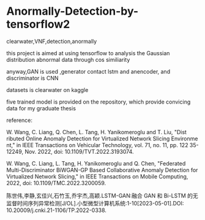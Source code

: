 # Anormally-Detection-by-tensorflow2
clearwater,VNF,detection,anormally

this project is aimed at using tensorflow to analysis the Gaussian distribution abnormal data through cos similiarity

anyway,GAN is used ,generator contact lstm and anencoder, and discriminator is CNN

datasets is clearwater on kaggle

five trained model is provided on the repository, which provide convicing data for my graduate thesis

reference:

W. Wang, C. Liang, Q. Chen, L. Tang, H. Yanikomeroglu and T. Liu, "Dist
ributed Online Anomaly Detection for Virtualized Network Slicing Environme
nt," in IEEE Transactions on Vehicular Technology, vol. 71, no. 11, pp. 122
35-12249, Nov. 2022, doi: 10.1109/TVT.2022.3193074.

 W. Wang, C. Liang, L. Tang, H. Yanikomeroglu and Q. Chen, "Federated 
Multi-Discriminator BiWGAN-GP Based Collaborative Anomaly Detection for
Virtualized Network Slicing," in IEEE Transactions on Mobile Computing, 
2022, doi: 10.1109/TMC.2022.3200059.

 陈世伟,李静,玄佳兴,石竹玉,乔宇杰,高颖.LSTM-GAN:融合 GAN 和 Bi-LSTM
的无监督时间序列异常检测[J/OL].小型微型计算机系统:1-10[2023-05-01].DOI:
10.20009/j.cnki.21-1106/TP.2022-0338.
